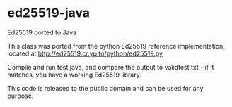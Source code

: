 ed25519-java
============

Ed25519 ported to Java

This class was ported from the python Ed25519 reference implementation, located at http://ed25519.cr.yp.to/python/ed25519.py

Compile and run test.java, and compare the output to validtest.txt - if it matches, you have a working Ed25519 library.

This code is released to the public domain and can be used for any purpose.
